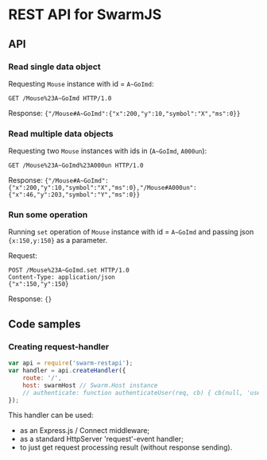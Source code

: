 REST API for SwarmJS
====================

## API

### Read single data object

Requesting `Mouse` instance with id = `A~GoImd`:
```
GET /Mouse%23A~GoImd HTTP/1.0
```
Response: `{"/Mouse#A~GoImd":{"x":200,"y":10,"symbol":"X","ms":0}}`

### Read multiple data objects

Requesting two `Mouse` instances with ids in (`A~GoImd`, `A000un`):
```
GET /Mouse%23A~GoImd%23A000un HTTP/1.0
```
Response: `{"/Mouse#A~GoImd":{"x":200,"y":10,"symbol":"X","ms":0},"/Mouse#A000un":{"x":46,"y":203,"symbol":"Y","ms":0}}`

### Run some operation

Running `set` operation of `Mouse` instance with id = `A~GoImd` and passing json `{x:150,y:150}` as a parameter.

Request:
```
POST /Mouse%23A~GoImd.set HTTP/1.0
Content-Type: application/json
{"x":150,"y":150}
```

Response: `{}`

## Code samples

### Creating request-handler

```js
var api = require('swarm-restapi');
var handler = api.createHandler({
    route: '/',
    host: swarmHost // Swarm.Host instance
    // authenticate: function authenticateUser(req, cb) { cb(null, 'username'); },
});
```

This handler can be used:

  * as an Express.js / Connect middleware;
  * as a standard HttpServer 'request'-event handler;
  * to just get request processing result (without response sending).
